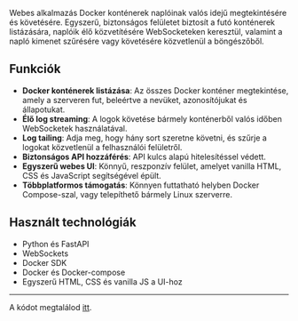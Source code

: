 Webes alkalmazás Docker konténerek naplóinak valós idejű megtekintésére és követésére. Egyszerű, biztonságos felületet biztosít a futó konténerek listázására, naplóik élő közvetítésére WebSocketeken keresztül, valamint a napló kimenet szűrésére vagy követésére közvetlenül a böngészőből.

## Funkciók

- **Docker konténerek listázása**: Az összes Docker konténer megtekintése, amely a szerveren fut, beleértve a nevüket, azonosítójukat és állapotukat.
- **Élő log streaming**: A logok követése bármely konténerből valós időben WebSocketek használatával.
- **Log tailing**: Adja meg, hogy hány sort szeretne követni, és szűrje a logokat közvetlenül a felhasználói felületről.
- **Biztonságos API hozzáférés**: API kulcs alapú hitelesítéssel védett.
- **Egyszerű webes UI**: Könnyű, reszponzív felület, amelyet vanilla HTML, CSS és JavaScript segítségével épült.
- **Többplatformos támogatás**: Könnyen futtatható helyben Docker Compose-szal, vagy telepíthető bármely Linux szerverre.

## Használt technológiák

- Python és FastAPI
- WebSockets
- Docker SDK
- Docker és Docker-compose
- Egyszerű HTML, CSS és vanilla JS a UI-hoz

--- 
A kódot megtalálod [itt](https://github.com/KinPeter/servlogs).